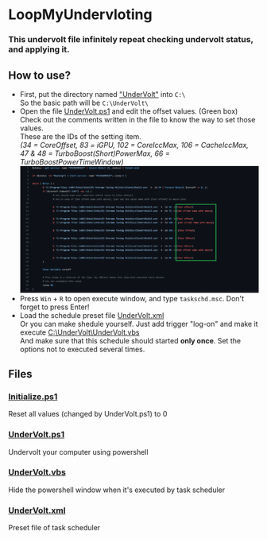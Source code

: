 # LoopMyUndervloting
### This undervolt file __infinitely__ repeat checking undervolt status, and applying it.

## How to use?
- First, put the directory named ["UnderVolt"](https://github.com/ForestHouse2316/LoopMyUndervloting/tree/main/UnderVolt) into `C:\`\
  So the basic path will be `C:\UnderVolt\`
- Open the file [UnderVolt.ps1](https://github.com/ForestHouse2316/LoopMyUndervloting/blob/main/UnderVolt/UnderVolt.ps1) and edit the offset values. (Green box)\
  Check out the comments written in the file to know the way to set those values.\
  These are the IDs of the setting item.\
  _(34 = CoreOffset, 83 = iGPU, 102 = CoreIccMax, 106 = CacheIccMax, 47 & 48 = TurboBoost(Short)PowerMax, 66 = TurboBoostPowerTimeWindow)_
![Failed to load](https://github.com/ForestHouse2316/LoopMyUndervloting/blob/main/Document/ps1%20offset.png)
- Press `Win` + `R` to open execute window, and type `taskschd.msc`. Don't forget to press Enter!
- Load the schedule preset file [UnderVolt.xml](https://github.com/ForestHouse2316/LoopMyUndervloting/blob/main/UnderVolt/UnderVolt.xml)\
  Or you can make shedule yourself. Just add trigger "log-on" and make it execute [C:\UnderVolt\UnderVolt.vbs](https://github.com/ForestHouse2316/LoopMyUndervloting/blob/main/UnderVolt/UnderVolt.vbs)\
  And make sure that this schedule should started __only once__. Set the options not to executed several times.

## Files

### [Initialize.ps1](https://github.com/ForestHouse2316/LoopMyUndervloting/blob/main/UnderVolt/Initialize.ps1)
Reset all values (changed by UnderVolt.ps1) to 0

### [UnderVolt.ps1](https://github.com/ForestHouse2316/LoopMyUndervloting/blob/main/UnderVolt/UnderVolt.ps1)
Undervolt your computer using powershell

### [UnderVolt.vbs](https://github.com/ForestHouse2316/LoopMyUndervloting/blob/main/UnderVolt/UnderVolt.vbs)
Hide the powershell window when it's executed by task scheduler

### [UnderVolt.xml](https://github.com/ForestHouse2316/LoopMyUndervloting/blob/main/UnderVolt/UnderVolt.xml)
Preset file of task scheduler
